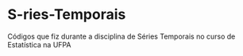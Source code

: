 # S-ries-Temporais
Códigos que fiz durante a disciplina de Séries Temporais no curso de Estatística na UFPA
